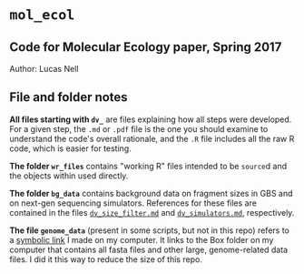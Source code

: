 `mol_ecol`
==========

Code for Molecular Ecology paper, Spring 2017
-----------


Author: Lucas Nell

## File and folder notes

__All files starting with `dv_`__ are files explaining how all steps were developed.
For a given step, the `.md` or `.pdf` file is the one you should examine to understand
the code's overall rationale, and the `.R` file includes all the raw R code, which is 
easier for testing.

__The folder `wr_files`__ contains "working R" files intended to be `source`d and 
the objects within used directly.

__The folder `bg_data`__ contains background data on fragment sizes in GBS and on 
next-gen sequencing simulators. References for these files are contained in the
files [`dv_size_filter.md`](./dv_size_filter.md) and 
[`dv_simulators.md`](./dv_simulators.md), respectively.

__The file `genome_data`__ (present in some scripts, but not in this repo) 
refers to a [symbolic link](https://kb.iu.edu/d/abbe) I made on my computer.
It links to the Box folder on my computer that contains all fasta files and other large,
genome-related data files.
I did it this way to reduce the size of this repo.

